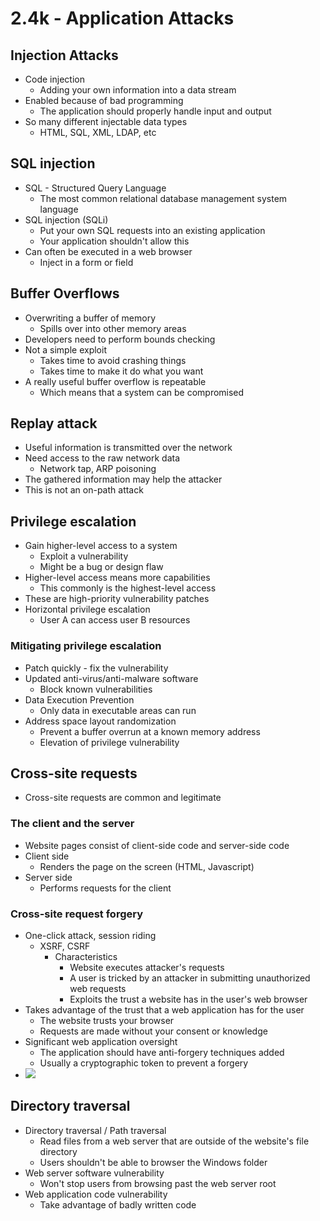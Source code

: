 # 2.4k - Application Attacks
## Injection Attacks
- Code injection
	- Adding your own information into a data stream
- Enabled because of bad programming
	- The application should properly handle input and output
- So many different injectable data types
	- HTML, SQL, XML, LDAP, etc
## SQL injection
- SQL - Structured Query Language
	- The most common relational database management system language
- SQL injection (SQLi)
	- Put your own SQL requests into an existing application
	- Your application shouldn't allow this
- Can often be executed in a web browser
	- Inject in a form or field
## Buffer Overflows
- Overwriting a buffer of memory
	- Spills over into other memory areas
- Developers need to perform bounds checking
- Not a simple exploit
	- Takes time to avoid crashing things
	- Takes time to make it do what you want
- A really useful buffer overflow is repeatable
	- Which means that a system can be compromised
## Replay attack
- Useful information is transmitted over the network
- Need access to the raw network data
	- Network tap, ARP poisoning
- The gathered information may help the attacker
- This is not an on-path attack
## Privilege escalation
- Gain higher-level access to a system
	- Exploit a vulnerability
	- Might be a bug or design flaw
- Higher-level access means more capabilities
	- This commonly is the highest-level access
- These are high-priority vulnerability patches
- Horizontal privilege escalation
	- User A can access user B resources
### Mitigating privilege escalation
- Patch quickly - fix the vulnerability
- Updated anti-virus/anti-malware software
	- Block known vulnerabilities
- Data Execution Prevention
	- Only data in executable areas can run
- Address space layout randomization
	- Prevent a buffer overrun at a known memory address
	- Elevation of privilege vulnerability
## Cross-site requests
- Cross-site requests are common and legitimate
### The client and the server
- Website pages consist of client-side code and server-side code
- Client side
	- Renders the page on the screen (HTML, Javascript)
- Server side
	- Performs requests for the client
### Cross-site request forgery
- One-click attack, session riding
	- XSRF, CSRF
		- Characteristics
			- Website executes attacker's requests
			- A user is tricked by an attacker in submitting unauthorized web requests
			- Exploits the trust a website has in the user's web browser
- Takes advantage of the trust that a web application has for the user
	- The website trusts your browser
	- Requests are made without your consent or knowledge
- Significant web application oversight
	- The application should have anti-forgery techniques added
	- Usually a cryptographic token to prevent a forgery
- ![](Pasted%20image%2020240909140643.png)
## Directory traversal
- Directory traversal / Path traversal
	- Read files from a web server that are outside of the website's file directory
	- Users shouldn't be able to browser the Windows folder
- Web server software vulnerability
	- Won't stop users from browsing past the web server root
- Web application code vulnerability
	- Take advantage of badly written code
